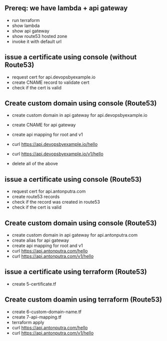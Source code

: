## Prereq: we have lambda + api gateway
- run terraform
- show lambda
- show api gateway
- show route53 hosted zone
- invoke it with default url




## issue a certificate using console (without Route53)

- request cert for api.devopsbyexample.io
- create CNAME record to validate cert
- check if the cert is valid

## Create custom domain using console (Route53)

- create custom domain in api gateway for api.devopsbyexample.io
- create CNAME for api gateway
- create api mapping for root and v1
- curl https://api.devopsbyexample.io/hello
- curl https://api.devopsbyexample.io/v1/hello

- delete all of the above



## issue a certificate using console (Route53)
- request cert for api.antonputra.com
- create route53 records
- check if the record was created in route53
- check if the cert is valid


## Create custom domain using console (Route53)
- create custom domain in api gateway for api.antonputra.com
- create alias for api gateway
- create api mapping for root and v1
- curl https://api.antonputra.com/hello
- curl https://api.antonputra.com/v1/hello





## issue a certificate using terraform (Route53)

- create 5-certificate.tf


## Create custom doamin using terraform (Route53)
- create 6-custom-domain-name.tf
- create 7-api-mapping.tf
- terraform apply
- curl https://api.antonputra.com/hello
- curl https://api.antonputra.com/v1/hello